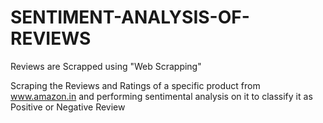 # SENTIMENT-ANALYSIS-OF-REVIEWS
Reviews are Scrapped using "Web Scrapping"

Scraping the Reviews and Ratings of a specific product from www.amazon.in and performing sentimental analysis on it to classify it as Positive or Negative Review

